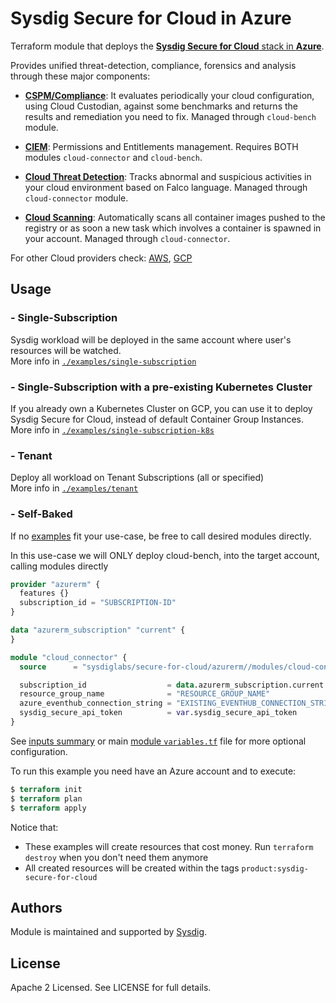 # Sysdig Secure for Cloud in Azure

Terraform module that deploys the [**Sysdig Secure for Cloud** stack in **Azure**](https://docs.sysdig.com/en/docs/installation/sysdig-secure-for-cloud/deploy-sysdig-secure-for-cloud-on-azure).
<br/>

Provides unified threat-detection, compliance, forensics and analysis through these major components:

* **[CSPM/Compliance](https://docs.sysdig.com/en/docs/sysdig-secure/benchmarks/)**: It evaluates periodically your cloud configuration, using Cloud Custodian, against some benchmarks and returns the results and remediation you need to fix. Managed through `cloud-bench` module. <br/>

* **[CIEM](https://docs.sysdig.com/en/docs/sysdig-secure/posture/)**: Permissions and Entitlements management. Requires BOTH modules  `cloud-connector` and `cloud-bench`. <br/>

* **[Cloud Threat Detection](https://docs.sysdig.com/en/docs/sysdig-secure/insights/)**: Tracks abnormal and suspicious activities in your cloud environment based on Falco language. Managed through `cloud-connector` module. <br/>

* **[Cloud Scanning](https://docs.sysdig.com/en/docs/sysdig-secure/scanning/)**: Automatically scans all container images pushed to the registry or as soon a new task which involves a container is spawned in your account. Managed through `cloud-connector`. <br/>

For other Cloud providers check: [AWS](https://github.com/sysdiglabs/terraform-aws-secure-for-cloud), [GCP](https://github.com/sysdiglabs/terraform-google-secure-for-cloud)

## Usage

### - Single-Subscription

Sysdig workload will be deployed in the same account where user's resources will be watched.<br/>
More info in [`./examples/single-subscription`](https://github.com/sysdiglabs/terraform-azurerm-secure-for-cloud/tree/master/examples/single-subscription)


### - Single-Subscription with a pre-existing Kubernetes Cluster

If you already own a Kubernetes Cluster on GCP, you can use it to deploy Sysdig Secure for Cloud, instead of default Container Group Instances.<br/>
More info in [`./examples/single-subscription-k8s`](https://github.com/sysdiglabs/terraform-azurerm-secure-for-cloud/tree/master/examples/single-subscription-k8s)


### - Tenant

Deploy all workload on Tenant Subscriptions (all or specified)<br/>
More info in [`./examples/tenant`](https://github.com/sysdiglabs/terraform-azurerm-secure-for-cloud/tree/master/examples/tenant)


### - Self-Baked

If no [examples](https://github.com/sysdiglabs/terraform-azurerm-secure-for-cloud/tree/master/examples) fit your use-case, be free to call desired modules directly.

In this use-case we will ONLY deploy cloud-bench, into the target account, calling modules directly

```terraform
provider "azurerm" {
  features {}
  subscription_id = "SUBSCRIPTION-ID"
}

data "azurerm_subscription" "current" {
}

module "cloud_connector" {
  source      = "sysdiglabs/secure-for-cloud/azurerm//modules/cloud-connector"

  subscription_id                  = data.azurerm_subscription.current.subscription_id
  resource_group_name              = "RESOURCE_GROUP_NAME"
  azure_eventhub_connection_string = "EXISTING_EVENTHUB_CONNECTION_STRING"
  sysdig_secure_api_token          = var.sysdig_secure_api_token
}

```
See [inputs summary](#inputs) or main [module `variables.tf`](https://github.com/sysdiglabs/terraform-azurerm-secure-for-cloud/tree/master/variables.tf) file for more optional configuration.

To run this example you need have an Azure account and to execute:

```terraform
$ terraform init
$ terraform plan
$ terraform apply
```


Notice that:
- These examples will create resources that cost money. Run `terraform destroy` when you don't need them anymore
- All created resources will be created within the tags `product:sysdig-secure-for-cloud`


## Authors

Module is maintained and supported by [Sysdig](https://sysdig.com).

## License

Apache 2 Licensed. See LICENSE for full details.
